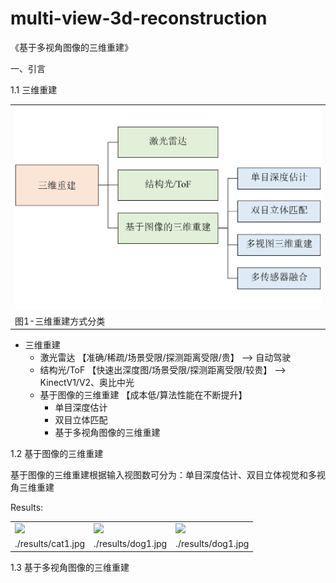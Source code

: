 # multi-view-3d-reconstruction
《基于多视角图像的三维重建》

一、引言

1.1 三维重建

 <table align="center">
  <tr>
    <td><img src="figures/fig1_3d_recon.png" width="800" ></td>
  </tr>
  <tr>
    <td>图1-三维重建方式分类</td>
  </tr>
</table>

+ 三维重建
  + 激光雷达  【准确/稀疏/场景受限/探测距离受限/贵】 --> 自动驾驶
  + 结构光/ToF 【快速出深度图/场景受限/探测距离受限/较贵】 --> KinectV1/V2、奥比中光
  + 基于图像的三维重建 【成本低/算法性能在不断提升】
    + 单目深度估计
    + 双目立体匹配
    + 基于多视角图像的三维重建

1.2 基于图像的三维重建

基于图像的三维重建根据输入视图数可分为：单目深度估计、双目立体视觉和多视角三维重建

Results: 
 <table align="center">
  <tr>
    <td><img src="results/cat1.jpg" width="400"></td>
    <td><img src="results/dog1.jpg" width="400"></td>    
    <td><img src="results/dog1.jpg" width="400"></td>
  </tr>
  <tr>
    <td>./results/cat1.jpg</td>
    <td>./results/dog1.jpg</td>    
    <td>./results/dog1.jpg</td>
  </tr>
</table>

1.3 基于多视角图像的三维重建
